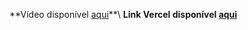 **Vídeo disponível [aqui](https://drive.google.com/file/d/1AhAEZab_Gyt63mCIXoiNpad2kqQ9ty_K/view?usp=sharing]**)**\
**Link Vercel disponível [aqui](https://backend-mongo-crud.vercel.app/)**
